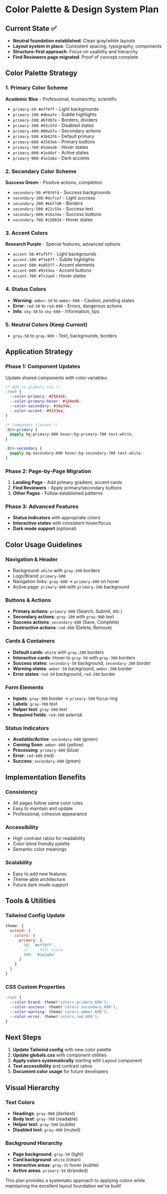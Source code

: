 # Color Palette & Design System Plan

## Current State ✅
- **Neutral foundation established**: Clean gray/white layouts
- **Layout system in place**: Consistent spacing, typography, components
- **Structure-first approach**: Focus on usability and hierarchy
- **Find Reviewers page migrated**: Proof of concept complete

## Color Palette Strategy

### 1. Primary Color Scheme
**Academic Blue** - Professional, trustworthy, scientific
- `primary-50`: `#eff6ff` - Light backgrounds
- `primary-100`: `#dbeafe` - Subtle highlights  
- `primary-200`: `#bfdbfe` - Borders, dividers
- `primary-300`: `#93c5fd` - Disabled states
- `primary-400`: `#60a5fa` - Secondary actions
- `primary-500`: `#3b82f6` - Default primary
- `primary-600`: `#2563eb` - Primary buttons
- `primary-700`: `#1d4ed8` - Hover states
- `primary-800`: `#1e40af` - Active states
- `primary-900`: `#1e3a8a` - Dark accents

### 2. Secondary Color Scheme  
**Success Green** - Positive actions, completion
- `secondary-50`: `#f0fdf4` - Success backgrounds
- `secondary-100`: `#dcfce7` - Light success
- `secondary-200`: `#bbf7d0` - Borders
- `secondary-500`: `#22c55e` - Success text
- `secondary-600`: `#16a34a` - Success buttons
- `secondary-700`: `#15803d` - Hover states

### 3. Accent Colors
**Research Purple** - Special features, advanced options
- `accent-50`: `#faf5ff` - Light backgrounds
- `accent-100`: `#f3e8ff` - Subtle highlights
- `accent-500`: `#a855f7` - Accent elements
- `accent-600`: `#9333ea` - Accent buttons
- `accent-700`: `#7c3aed` - Hover states

### 4. Status Colors
- **Warning**: `amber-50` to `amber-600` - Caution, pending states
- **Error**: `red-50` to `red-600` - Errors, dangerous actions
- **Info**: `sky-50` to `sky-600` - Information, tips

### 5. Neutral Colors (Keep Current)
- `gray-50` to `gray-900` - Text, backgrounds, borders

## Application Strategy

### Phase 1: Component Updates
Update shared components with color variables:

```css
/* Add to globals.css */
:root {
  --color-primary: #2563eb;
  --color-primary-hover: #1d4ed8;
  --color-secondary: #16a34a;
  --color-accent: #9333ea;
}

/* Component classes */
.btn-primary {
  @apply bg-primary-600 hover:bg-primary-700 text-white;
}

.btn-secondary {
  @apply bg-secondary-600 hover:bg-secondary-700 text-white;
}
```

### Phase 2: Page-by-Page Migration
1. **Landing Page** - Add primary gradient, accent cards
2. **Find Reviewers** - Apply primary/secondary buttons
3. **Other Pages** - Follow established patterns

### Phase 3: Advanced Features
- **Status indicators** with appropriate colors
- **Interactive states** with consistent hover/focus
- **Dark mode support** (optional)

## Color Usage Guidelines

### Navigation & Header
- Background: `white` with `gray-200` borders
- Logo/Brand: `primary-600`
- Navigation links: `gray-600` → `primary-600` on hover
- Active page: `primary-600` with `primary-100` background

### Buttons & Actions
- **Primary actions**: `primary-600` (Search, Submit, etc.)
- **Secondary actions**: `gray-100` with `gray-900` text
- **Success actions**: `secondary-600` (Save, Complete)
- **Destructive actions**: `red-600` (Delete, Remove)

### Cards & Containers  
- **Default cards**: `white` with `gray-200` borders
- **Interactive cards**: Hover to `gray-50` with `gray-300` borders
- **Success states**: `secondary-50` background, `secondary-200` border
- **Warning states**: `amber-50` background, `amber-200` border
- **Error states**: `red-50` background, `red-200` border

### Form Elements
- **Inputs**: `gray-300` border → `primary-500` focus ring
- **Labels**: `gray-700` text
- **Helper text**: `gray-500` text
- **Required fields**: `red-500` asterisk

### Status Indicators
- **Available/Active**: `secondary-600` (green)
- **Coming Soon**: `amber-600` (yellow)
- **Processing**: `primary-600` (blue)
- **Error**: `red-600` (red)
- **Success**: `secondary-600` (green)

## Implementation Benefits

### Consistency
- All pages follow same color rules
- Easy to maintain and update
- Professional, cohesive appearance

### Accessibility  
- High contrast ratios for readability
- Color-blind friendly palette
- Semantic color meanings

### Scalability
- Easy to add new features
- Theme-able architecture
- Future dark mode support

## Tools & Utilities

### Tailwind Config Update
```js
theme: {
  extend: {
    colors: {
      primary: {
        50: '#eff6ff',
        // ... full scale
        900: '#1e3a8a'
      }
    }
  }
}
```

### CSS Custom Properties
```css
:root {
  --color-brand: theme('colors.primary.600');
  --color-success: theme('colors.secondary.600');
  --color-warning: theme('colors.amber.600');
  --color-error: theme('colors.red.600');
}
```

## Next Steps

1. **Update Tailwind config** with new color palette
2. **Update globals.css** with component utilities  
3. **Apply colors systematically** starting with Layout component
4. **Test accessibility** and contrast ratios
5. **Document color usage** for future developers

## Visual Hierarchy

### Text Colors
- **Headings**: `gray-900` (darkest)
- **Body text**: `gray-700` (readable)
- **Helper text**: `gray-500` (subtle)
- **Disabled text**: `gray-400` (muted)

### Background Hierarchy
- **Page background**: `gray-50` (light)
- **Card background**: `white` (clean)
- **Interactive areas**: `gray-25` hover (subtle)
- **Active areas**: `primary-50` (branded)

This plan provides a systematic approach to applying colors while maintaining the excellent layout foundation we've built!